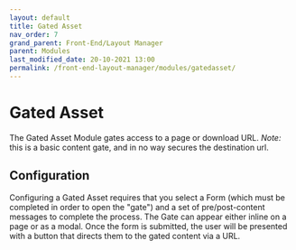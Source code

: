 ```yaml
---
layout: default
title: Gated Asset
nav_order: 7
grand_parent: Front-End/Layout Manager
parent: Modules
last_modified_date: 20-10-2021 13:00
permalink: /front-end-layout-manager/modules/gatedasset/
---
```


# Gated Asset

The Gated Asset Module gates access to a page or download URL. *Note:* this is a basic content gate, and in no way secures the destination url.

## Configuration
Configuring a Gated Asset requires that you select a Form (which must be completed in order to open the "gate") and a set of pre/post-content messages to complete the process. The Gate can appear either inline on a page or as a modal. Once the form is submitted, the user will be presented with a button that directs them to the gated content via a URL.
